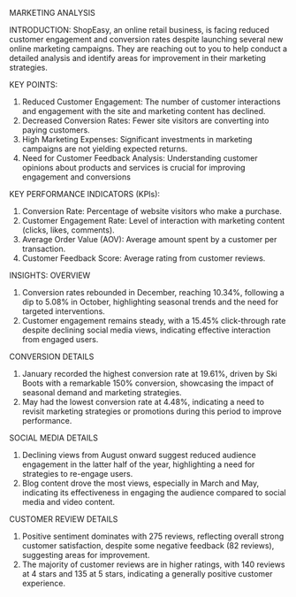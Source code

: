 MARKETING ANALYSIS

INTRODUCTION: ShopEasy, an online retail business, is facing reduced customer engagement and conversion rates despite launching several new online marketing campaigns. They are reaching out to you to help conduct a detailed analysis and identify areas for improvement in their marketing strategies.

KEY POINTS:
1. Reduced Customer Engagement: The number of customer interactions and engagement with the site and marketing content has declined.
2. Decreased Conversion Rates: Fewer site visitors are converting into paying customers.
3. High Marketing Expenses: Significant investments in marketing campaigns are not yielding expected returns.
4. Need for Customer Feedback Analysis: Understanding customer opinions about products and services is crucial for improving engagement and conversions

KEY PERFORMANCE INDICATORS (KPIs):
1. Conversion Rate: Percentage of website visitors who make a purchase.
2. Customer Engagement Rate: Level of interaction with marketing content (clicks, likes, comments).
3. Average Order Value (AOV): Average amount spent by a customer per transaction.
4. Customer Feedback Score: Average rating from customer reviews.

INSIGHTS:
  OVERVIEW
  1. Conversion rates rebounded in December, reaching 10.34%, following a dip to 5.08% in October, highlighting seasonal trends and the need for targeted interventions.
  2. Customer engagement remains steady, with a 15.45% click-through rate despite declining social media views, indicating effective interaction from engaged users.

  CONVERSION DETAILS
  1. January recorded the highest conversion rate at 19.61%, driven by Ski Boots with a remarkable 150% conversion, showcasing the impact of seasonal demand and marketing strategies.
  2. May had the lowest conversion rate at 4.48%, indicating a need to revisit marketing strategies or promotions during this period to improve performance.

  SOCIAL MEDIA DETAILS
  1. Declining views from August onward suggest reduced audience engagement in the latter half of the year, highlighting a need for strategies to re-engage users.
  2. Blog content drove the most views, especially in March and May, indicating its effectiveness in engaging the audience compared to social media and video content.

  CUSTOMER REVIEW DETAILS
  1. Positive sentiment dominates with 275 reviews, reflecting overall strong customer satisfaction, despite some negative feedback (82 reviews), suggesting areas for improvement.
  2. The majority of customer reviews are in higher ratings, with 140 reviews at 4 stars and 135 at 5 stars, indicating a generally positive customer experience.














